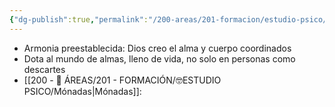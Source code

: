 ```yaml
---
{"dg-publish":true,"permalink":"/200-areas/201-formacion/estudio-psico/leibinz/","dgPassFrontmatter":true}
---
```



- Armonia preestablecida: Dios creo el alma y cuerpo coordinados
- Dota al mundo de almas, lleno de vida, no solo en personas como descartes
- [[200 - 📌 ÁREAS/201 - FORMACIÓN/🤓ESTUDIO PSICO/Mónadas\|Mónadas]]: 